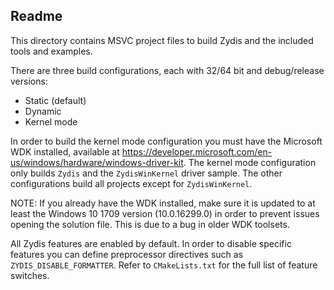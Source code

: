 ## Readme

This directory contains MSVC project files to build Zydis and the included tools and examples.

There are three build configurations, each with 32/64 bit and debug/release versions:
- Static (default)
- Dynamic
- Kernel mode

In order to build the kernel mode configuration you must have the Microsoft WDK installed, available at https://developer.microsoft.com/en-us/windows/hardware/windows-driver-kit.
The kernel mode configuration only builds `Zydis` and the `ZydisWinKernel` driver sample. The other configurations build all projects except for `ZydisWinKernel`.

NOTE: If you already have the WDK installed, make sure it is updated to at least the Windows 10 1709 version (10.0.16299.0) in order to prevent issues opening the solution file. This is due to a bug in older WDK toolsets.

All Zydis features are enabled by default. In order to disable specific features you can define preprocessor directives such as `ZYDIS_DISABLE_FORMATTER`. Refer to `CMakeLists.txt` for the full list of feature switches.

